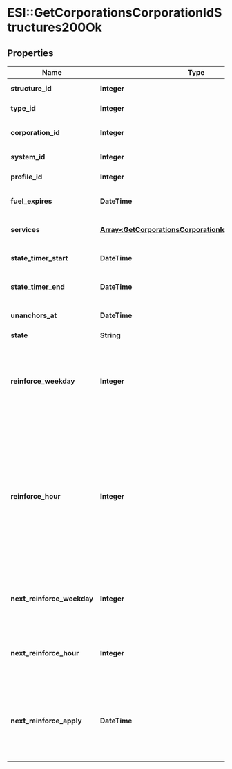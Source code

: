 # ESI::GetCorporationsCorporationIdStructures200Ok

## Properties
Name | Type | Description | Notes
------------ | ------------- | ------------- | -------------
**structure_id** | **Integer** | The Item ID of the structure | 
**type_id** | **Integer** | The type id of the structure | 
**corporation_id** | **Integer** | ID of the corporation that owns the structure | 
**system_id** | **Integer** | The solar system the structure is in | 
**profile_id** | **Integer** | The id of the ACL profile for this citadel | 
**fuel_expires** | **DateTime** | Date on which the structure will run out of fuel | [optional] 
**services** | [**Array&lt;GetCorporationsCorporationIdStructuresService&gt;**](GetCorporationsCorporationIdStructuresService.md) | Contains a list of service upgrades, and their state | [optional] 
**state_timer_start** | **DateTime** | Date at which the structure entered it&#39;s current state | [optional] 
**state_timer_end** | **DateTime** | Date at which the structure will move to it&#39;s next state | [optional] 
**unanchors_at** | **DateTime** | Date at which the structure will unanchor | [optional] 
**state** | **String** | state string | 
**reinforce_weekday** | **Integer** | The day of the week when the structure exits its final reinforcement period and becomes vulnerable to attack against its hull. Monday is 0 and Sunday is 6. | 
**reinforce_hour** | **Integer** | The hour of day that determines the four hour window when the structure will randomly exit its reinforcement periods and become vulnerable to attack against its armor and/or hull. The structure will become vulnerable at a random time that is +/- 2 hours centered on the value of this property. | 
**next_reinforce_weekday** | **Integer** | The requested change to reinforce_weekday that will take effect at the time shown by next_reinforce_apply. | [optional] 
**next_reinforce_hour** | **Integer** | The requested change to reinforce_hour that will take effect at the time shown by next_reinforce_apply. | [optional] 
**next_reinforce_apply** | **DateTime** | The date and time when the structure&#39;s newly requested reinforcement times (e.g. next_reinforce_hour and next_reinforce_day) will take effect. | [optional] 


